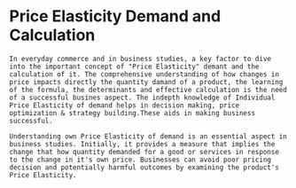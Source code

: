 # Price Elasticity Demand and Calculation

    In everyday commerce and in business studies, a key factor to dive into the important concept of "Price Elasticity" demant and the calculation of it. The comprehensive understanding of how changes in price impacts directly the quantity damand of a product, the learning of the formula, the determinants and effective calculation is the need of a successful busines aspect. The indepth knowledge of Individual Price Elasticity of demand helps in decision making, price optimization & strategy building.These aids in making business successful.

    Understanding own Price Elasticity of demand is an essential aspect in business studies. Initially, it provides a measure that implies the change that how quantity demanded for a good or services in response to the change in it's own price. Businesses can avoid poor pricing decision and potentially harmful outcomes by examining the product's Price Elasticity.
